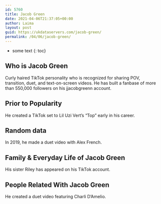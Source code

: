 ```yaml
---
id: 5760
title: Jacob Green
date: 2021-04-06T21:37:05+00:00
author: Laima
layout: post
guid: https://ukdataservers.com/jacob-green/
permalink: /04/06/jacob-green/
---
```


* some text
{: toc}


## Who is Jacob Green
                  
                  
                  
Curly haired TikTok personality who is recognized for sharing POV, transition, duet, and text-on-screen videos. He has built a fanbase of more than 550,000 followers on his jjacobgreenn account.
                  
              
            
              
            
                
                
                
## Prior to Popularity
                  
                  
                  
He created a TikTok set to Lil Uzi Vert&#8217;s &#8220;Top&#8221; early in his career.
                  
              
            
              
            
                
                
                
## Random data
                  
                  
                  
In 2019, he made a duet video with Alex French. 
                  
              
            
              
            
                
                
                
## Family & Everyday Life of Jacob Green
                  
                  
                  
His sister Riley has appeared on his TikTok account.
                  
              
            
              
            
                
                
                
## People Related With Jacob Green
                  
                  
                  
He created a duet video featuring Charli D&#8217;Amelio. 
                  
              
            
              
            
                
              
            
              
              
            
            
              
            
          
          
          